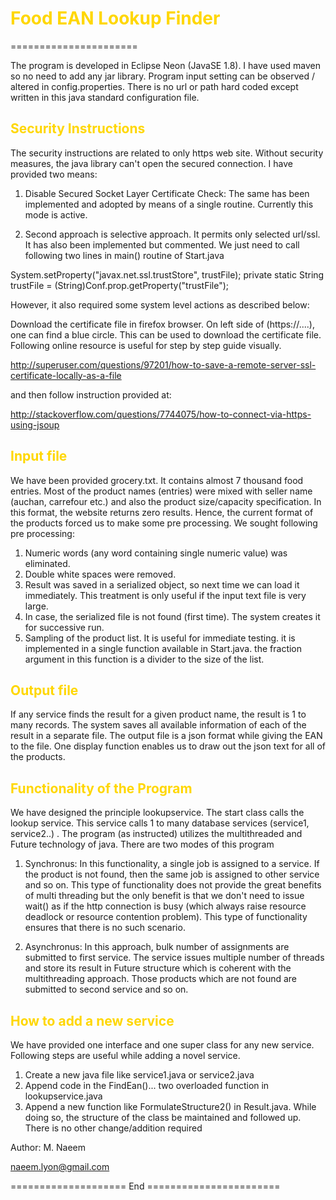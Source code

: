 
<H1 style="color:gold">Food EAN Lookup Finder</H1>
======================

The program is developed in Eclipse Neon (JavaSE 1.8). I have used maven so no need to add any jar library. Program input setting can be observed / altered in config.properties. There is no url or path hard coded except written in this java standard configuration file.  

<H2 style="color:gold">Security Instructions</H2>

The security instructions are related to only https web site. Without security measures, the java library can't open the secured connection. I have provided two means:

1. Disable Secured Socket Layer Certificate Check: The same has been implemented and adopted by means of a single routine. Currently this mode is active.

2. Second approach is selective approach. It permits only selected url/ssl. It has also been implemented but commented. We just need to call following two lines in main() routine of Start.java

System.setProperty("javax.net.ssl.trustStore", trustFile);
private static String trustFile  = (String)Conf.prop.getProperty("trustFile");		

However, it also required some system level actions as described below: 

Download the certificate file in firefox browser. On left side of (https://....), one can find a blue circle. This can be used to download the certificate file. Following online resource is useful for step by step guide visually.
 
http://superuser.com/questions/97201/how-to-save-a-remote-server-ssl-certificate-locally-as-a-file
 
 and then follow instruction provided at: 
 
 http://stackoverflow.com/questions/7744075/how-to-connect-via-https-using-jsoup

<H2 style="color:gold">Input file</H2>

We have been provided grocery.txt. It contains almost 7 thousand food entries. Most of the product names (entries) were mixed with seller name (auchan, carrefour etc.) and also the product size/capacity specification. In this format, the website returns zero results. Hence, the current format of the products forced us to make some pre processing. We sought following pre processing:

1. Numeric words (any word containing single numeric value) was eliminated.
2. Double white spaces were removed.
3. Result was saved in a serialized object, so next time we can load it immediately. This treatment is only useful if the input text file is very large.
4. In case, the serialized file is not found (first time). The system creates it for successive run. 
5. Sampling of the product list. It is useful for immediate testing. it is implemented in a single function available in Start.java. the fraction argument in this function is a divider to the size of the list.

<H2 style="color:gold">Output file</H2>

If any service finds the result for a given product name, the result is 1 to many records. The system saves all available information of each of the result in a separate file. The output file is a json format while giving the EAN to the file. One display function enables us to draw out the json text for all of the products.


<H2 style="color:gold">Functionality of the Program</H2>

We have designed the principle lookupservice. The start class calls the lookup service. This service calls 1 to many database services (service1, service2..) . The program (as instructed) utilizes the multithreaded and Future technology of java. There are two modes of this program

1. Synchronus: In this functionality, a single job is assigned to a service. If the product is not found, then the same job is assigned to other service and so on. This type of functionality does not provide the great benefits of multi threading but the only benefit is that we don't need to issue wait() as if the http connection is busy (which always raise resource deadlock or resource contention problem). This type of functionality ensures that there is no such scenario.

2. Asynchronus: In this approach, bulk number of assignments are submitted to first service. The service issues multiple number of threads and store its result in Future<T> structure which is coherent with the multithreading approach. Those products which are not found are submitted to second service and so on.      

<H2 style="color:gold">How to add a new service</H2>

We have provided one interface and one super class for any new service. Following steps are useful while adding a novel service.
1. Create a new java file like service1.java or service2.java
2. Append code in the FindEan()... two overloaded function in lookupservice.java
3. Append a new function like FormulateStructure2() in Result.java. While doing so, the structure of the class be maintained and followed up. There is no other change/addition required 


Author: M. Naeem 

naeem.lyon@gmail.com

==================== End =======================    

